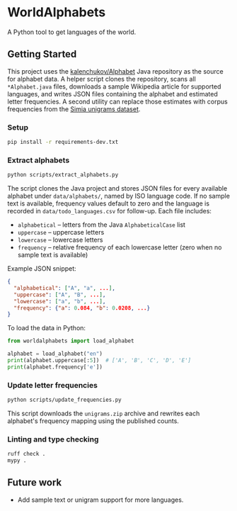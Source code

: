 # WorldAlphabets
A Python tool to get languages of the world.

## Getting Started

This project uses the
[kalenchukov/Alphabet](https://github.com/kalenchukov/Alphabet) Java repository as
the source for alphabet data. A helper script clones the repository, scans all
`*Alphabet.java` files, downloads a sample Wikipedia article for supported
languages, and writes JSON files containing the alphabet and estimated letter
frequencies. A second utility can replace those estimates with corpus
frequencies from the [Simia unigrams dataset](http://simia.net/letters/).

### Setup

```bash
pip install -r requirements-dev.txt
```

### Extract alphabets

```bash
python scripts/extract_alphabets.py
```

The script clones the Java project and stores JSON files for every available
alphabet under `data/alphabets/`, named by ISO language code. If no sample text
is available, frequency values default to zero and the language is recorded in
`data/todo_languages.csv` for follow-up. Each file includes:

- `alphabetical` – letters from the Java `AlphabeticalCase` list
- `uppercase` – uppercase letters
- `lowercase` – lowercase letters
- `frequency` – relative frequency of each lowercase letter (zero when no sample
  text is available)

Example JSON snippet:

```json
{
  "alphabetical": ["A", "a", ...],
  "uppercase": ["A", "B", ...],
  "lowercase": ["a", "b", ...],
  "frequency": {"a": 0.084, "b": 0.0208, ...}
}
```

To load the data in Python:

```python
from worldalphabets import load_alphabet

alphabet = load_alphabet("en")
print(alphabet.uppercase[:5])  # ['A', 'B', 'C', 'D', 'E']
print(alphabet.frequency['e'])
```

### Update letter frequencies

```bash
python scripts/update_frequencies.py
```

This script downloads the `unigrams.zip` archive and rewrites each alphabet's
frequency mapping using the published counts.

### Linting and type checking

```bash
ruff check .
mypy .
```

## Future work

- Add sample text or unigram support for more languages.
